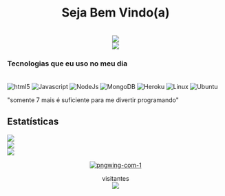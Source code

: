 <h1 align="center">Seja Bem Vindo(a)</h1>
<br>
<div align="center">
<img src="https://comicvine.gamespot.com/a/uploads/original/11143/111434194/8842186-redditsave_com_mode_saitama-xq00gpncns591_adobeexpress.gif"  />
<br>
<a href="https://youtube.com/@SaikyoDev" target="_blank"><img src="https://img.shields.io/badge/YouTube-FF0000?style=for-the-badge&logo=youtube&logoColor=white" target="_blank"></a>
</div>

### Tecnologias que eu uso no meu dia

</div>
<div style="display inline_block"><br/>
</div>
<img align="center" alt="html5" src="https://img.shields.io/badge/HTML5-E34F26?style=for-the-badge&logo=html5&logoColor=white"/>
</div>
<img align="center" alt="Javascript" src="https://img.shields.io/badge/JavaScript-323330?style=for-the-badge&logo=javascript&logoColor=F7DF1E"/>
</div>
<img align="center" alt="NodeJs" src="https://img.shields.io/badge/Node.js-43853D?style=for-the-badge&logo=node.js&logoColor=white"/>
</div>
<img align="center" alt="MongoDB" src="https://img.shields.io/badge/MongoDB-4EA94B?style=for-the-badge&logo=mongodb&logoColor=white"/>
</div>
<img align="center" alt="Heroku" src="https://img.shields.io/badge/Heroku-430098?style=for-the-badge&logo=heroku&logoColor=white"/>
</div>
<img align="center" alt="Linux" src="https://img.shields.io/badge/Linux-FCC624?style=for-the-badge&logo=linux&logoColor=black"/>
</div>
<img align="center" alt="Ubuntu" src="https://img.shields.io/badge/Ubuntu-E95420?style=for-the-badge&logo=ubuntu&logoColor=white"/>
 
</div><br/>

"somente 7 mais é suficiente para me divertir programando"

## Estatísticas
![](https://github-readme-streak-stats.herokuapp.com/?user=Saikyon&theme=ayu-mirage&hide_border=true)<br/>
![](https://github-readme-stats.vercel.app/api?username=Saikyon&theme=ayu-mirage&hide_border=true&include_all_commits=false&count_private=false)<br/>
![](https://github-readme-stats.vercel.app/api/top-langs/?username=Saikyon&theme=ayu-mirage&hide_border=true&include_all_commits=false&count_private=false&layout=compact)

<div align="center">
<a href="https://ibb.co/XLZJkb4"><img src="https://i.ibb.co/vqxzvHB/pngwing-com-1.png" alt="pngwing-com-1" border="0" /></a>
</div>

<p align="center">visitantes<br>
<img src="https://profile-counter.glitch.me/Castlevnia1/count.svg" />
</p>
